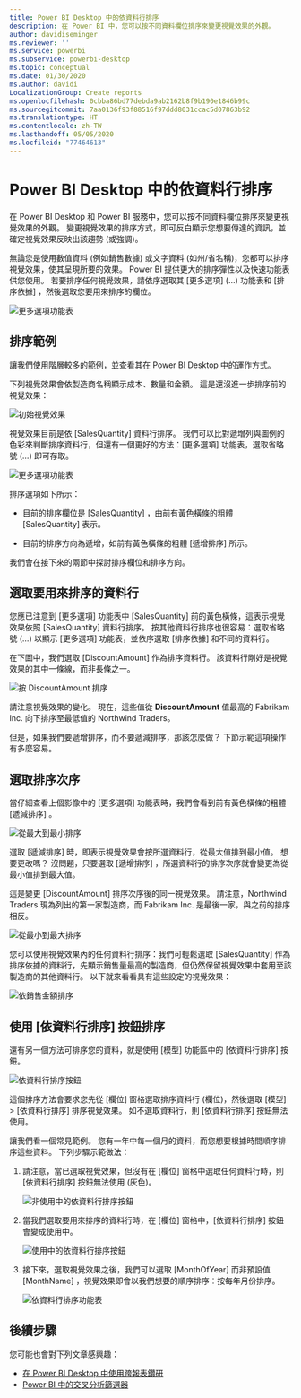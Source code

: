 ```yaml
---
title: Power BI Desktop 中的依資料行排序
description: 在 Power BI 中，您可以按不同資料欄位排序來變更視覺效果的外觀。
author: davidiseminger
ms.reviewer: ''
ms.service: powerbi
ms.subservice: powerbi-desktop
ms.topic: conceptual
ms.date: 01/30/2020
ms.author: davidi
LocalizationGroup: Create reports
ms.openlocfilehash: 0cbba86bd77debda9ab2162b8f9b190e1846b99c
ms.sourcegitcommit: 7aa0136f93f88516f97ddd8031ccac5d07863b92
ms.translationtype: HT
ms.contentlocale: zh-TW
ms.lasthandoff: 05/05/2020
ms.locfileid: "77464613"
---
```

# <a name="sort-by-column-in-power-bi-desktop"></a>Power BI Desktop 中的依資料行排序
在 Power BI Desktop 和 Power BI 服務中，您可以按不同資料欄位排序來變更視覺效果的外觀。 變更視覺效果的排序方式，即可反白顯示您想要傳達的資訊，並確定視覺效果反映出該趨勢 (或強調)。

無論您是使用數值資料 (例如銷售數據) 或文字資料 (如州/省名稱)，您都可以排序視覺效果，使其呈現所要的效果。 Power BI 提供更大的排序彈性以及快速功能表供您使用。 若要排序任何視覺效果，請依序選取其 [更多選項]  (...) 功能表和 [排序依據]  ，然後選取您要用來排序的欄位。

![更多選項功能表](media/desktop-sort-by-column/sortbycolumn_2.png)

## <a name="sorting-example"></a>排序範例
讓我們使用階層較多的範例，並查看其在 Power BI Desktop 中的運作方式。

下列視覺效果會依製造商名稱顯示成本、數量和金額。 這是還沒進一步排序前的視覺效果：

![初始視覺效果](media/desktop-sort-by-column/sortbycolumn_1.png)

視覺效果目前是依 [SalesQuantity]  資料行排序。 我們可以比對遞增列與圖例的色彩來判斷排序資料行，但還有一個更好的方法：[更多選項]  功能表，選取省略號 (...) 即可存取。

![更多選項功能表](media/desktop-sort-by-column/sortbycolumn_2.png)

排序選項如下所示：

* 目前的排序欄位是 [SalesQuantity]  ，由前有黃色橫條的粗體 [SalesQuantity]  表示。 

* 目前的排序方向為遞增，如前有黃色橫條的粗體 [遞增排序]  所示。

我們會在接下來的兩節中探討排序欄位和排序方向。

## <a name="select-which-column-to-use-for-sorting"></a>選取要用來排序的資料行
您應已注意到 [更多選項]  功能表中 [SalesQuantity]  前的黃色橫條，這表示視覺效果依照 [SalesQuantity]  資料行排序。 按其他資料行排序也很容易：選取省略號 (...) 以顯示 [更多選項]  功能表，並依序選取 [排序依據]  和不同的資料行。

在下圖中，我們選取 [DiscountAmount]  作為排序資料行。 該資料行剛好是視覺效果的其中一條線，而非長條之一。 

![按 DiscountAmount 排序](media/desktop-sort-by-column/sortbycolumn_3.png)

請注意視覺效果的變化。 現在，這些值從 **DiscountAmount** 值最高的 Fabrikam Inc. 向下排序至最低值的 Northwind Traders。 

但是，如果我們要遞增排序，而不要遞減排序，那該怎麼做？ 下節示範這項操作有多麼容易。

## <a name="select-the-sort-order"></a>選取排序次序
當仔細查看上個影像中的 [更多選項]  功能表時，我們會看到前有黃色橫條的粗體 [遞減排序]  。

![從最大到最小排序](media/desktop-sort-by-column/sortbycolumn_4.png)

選取 [遞減排序]  時，即表示視覺效果會按所選資料行，從最大值排到最小值。 想要更改嗎？ 沒問題，只要選取 [遞增排序]  ，所選資料行的排序次序就會變更為從最小值排到最大值。

這是變更 [DiscountAmount]  排序次序後的同一視覺效果。 請注意，Northwind Traders 現為列出的第一家製造商，而 Fabrikam Inc. 是最後一家，與之前的排序相反。

![從最小到最大排序](media/desktop-sort-by-column/sortbycolumn_5.png)

您可以使用視覺效果內的任何資料行排序：我們可輕鬆選取 [SalesQuantity]  作為排序依據的資料行，先顯示銷售量最高的製造商，但仍然保留視覺效果中套用至該製造商的其他資料行。 以下就來看看具有這些設定的視覺效果：

![依銷售金額排序](media/desktop-sort-by-column/sortbycolumn_6.png)

## <a name="sort-using-the-sort-by-column-button"></a>使用 [依資料行排序] 按鈕排序
還有另一個方法可排序您的資料，就是使用 [模型]  功能區中的 [依資料行排序]  按鈕。

![依資料行排序按鈕](media/desktop-sort-by-column/sortbycolumn_8.png)

這個排序方法會要求您先從 [欄位]  窗格選取排序資料行 (欄位)，然後選取 [模型]   > [依資料行排序]  排序視覺效果。 如不選取資料行，則 [依資料行排序]  按鈕無法使用。

讓我們看一個常見範例。 您有一年中每一個月的資料，而您想要根據時間順序排序這些資料。 下列步驟示範做法：

1. 請注意，當已選取視覺效果，但沒有在 [欄位]  窗格中選取任何資料行時，則 [依資料行排序]  按鈕無法使用 (灰色)。
   
   ![非使用中的依資料行排序按鈕](media/desktop-sort-by-column/sortbycolumn_9.png)

2. 當我們選取要用來排序的資料行時，在 [欄位]  窗格中，[依資料行排序]  按鈕會變成使用中。
   
   ![使用中的依資料行排序按鈕](media/desktop-sort-by-column/sortbycolumn_10.png)
3. 接下來，選取視覺效果之後，我們可以選取 [MonthOfYear]  而非預設值 [MonthName]  ，視覺效果即會以我們想要的順序排序︰按每年月份排序。
   
   ![依資料行排序功能表](media/desktop-sort-by-column/sortbycolumn_11.png)


<!---
This functionality is no longer active. Jan 2020

## Getting back to default column for sorting
You can sort by any column you'd like, but there may be times when you want the visual to return to its default sorting column. No problem. For a visual that has a sort column selected, open the **More options** menu and select that column again, and the visualization returns to its default sort column.

For example, here's our previous chart:

![Initial visualization](media/desktop-sort-by-column/sortbycolumn_6.png)

When we go back to the menu and select **SalesQuantity** again, the visual defaults to being ordered alphabetically by **Manufacturer**, as shown in the following image.

![Default sort order](media/desktop-sort-by-column/sortbycolumn_7.png)

With so many options for sorting your visuals, creating just the chart or image you want is easy.
--->

## <a name="next-steps"></a>後續步驟

您可能也會對下列文章感興趣：

* [在 Power BI Desktop 中使用跨報表鑽研](desktop-cross-report-drill-through.md)
* [Power BI 中的交叉分析篩選器](visuals/power-bi-visualization-slicers.md)

